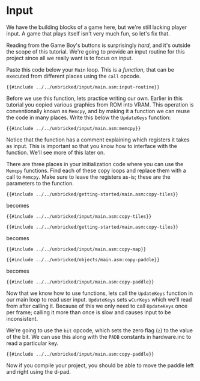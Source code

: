 # Input

We have the building blocks of a game here, but we're still lacking player input.
A game that plays itself isn't very much fun, so let's fix that.

Reading from the Game Boy's buttons is surprisingly *hard*, and it's outside the scope of this tutorial.
We're going to provide an input routine for this project since all we really want is to focus on input.

Paste this code below your `Main` loop. This is a *function*, that can be executed from different places using the `call` opcode.

```rgbasm,linenos,start={{#line_no_of "" ../../unbricked/input/main.asm:input-routine}}
{{#include ../../unbricked/input/main.asm:input-routine}}
```

Before we use this function, lets practice writing our own.
Earlier in this tutorial you copied various graphics from ROM into VRAM.
This operation is conventionally known as `Memcpy`, and by making it a function we can reuse the code in many places.
Write this below the `UpdateKeys` function:

```rgbasm,linenos,start={{#line_no_of "" ../../unbricked/input/main.asm:memcpy}}
{{#include ../../unbricked/input/main.asm:memcpy}}
```

Notice that the function has a comment explaining which registers it takes as input.
This is important so that you know how to interface with the function.
We'll see more of this later on.

There are three places in your initialization code where you can use the `Memcpy` functions.
Find each of these copy loops and replace them with a call to `Memcpy`.
Make sure to leave the registers as-is; these are the parameters to the function.

```rgbasm,linenos,start={{#line_no_of "" ../../unbricked/getting-started/main.asm:copy-tiles}}
{{#include ../../unbricked/getting-started/main.asm:copy-tiles}}
```
becomes
```rgbasm,linenos,start={{#line_no_of "" ../../unbricked/input/main.asm:copy-tiles}}
{{#include ../../unbricked/input/main.asm:copy-tiles}}
```

```rgbasm,linenos,start={{#line_no_of "" ../../unbricked/getting-started/main.asm:copy-map}}
{{#include ../../unbricked/getting-started/main.asm:copy-tiles}}
```
becomes
```rgbasm,linenos,start={{#line_no_of "" ../../unbricked/input/main.asm:copy-map}}
{{#include ../../unbricked/input/main.asm:copy-map}}
```

```rgbasm,linenos,start={{#line_no_of "" ../../unbricked/objects/main.asm:copy-paddle}}
{{#include ../../unbricked/objects/main.asm:copy-paddle}}
```
becomes
```rgbasm,linenos,start={{#line_no_of "" ../../unbricked/input/main.asm:copy-paddle}}
{{#include ../../unbricked/input/main.asm:copy-paddle}}
```

Now that we know how to use functions, lets call the `UpdateKeys` function in our main loop to read user input.
`UpdateKeys` sets `wCurKeys` which we'll read from after calling it.
Because of this we only need to call `UpdateKeys` once per frame; calling it more than once is slow and causes input to be inconsistent.

We're going to use the `bit` opcode, which sets the zero flag (`z`) to the value of the bit.
We can use this along with the `PADB` constants in hardware.inc to read a particular key.

```rgbasm,linenos,start={{#line_no_of "" ../../unbricked/input/main.asm:copy-paddle}}
{{#include ../../unbricked/input/main.asm:copy-paddle}}
```

Now if you compile your project, you should be able to move the paddle left and right using the d-pad.
